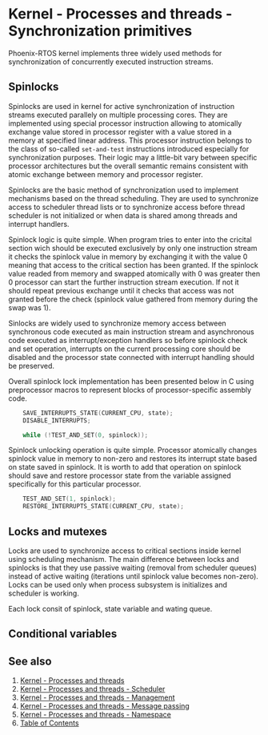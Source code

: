 # Kernel - Processes and threads - Synchronization primitives

Phoenix-RTOS kernel implements three widely used methods for synchronization of concurrently executed instruction streams.

## Spinlocks

Spinlocks are used in kernel for active synchronization of instruction streams executed parallely on multiple processing cores. They are implemented using special processor instruction allowing to atomically exchange value stored in processor register with a value stored in a memory at specified linear address. This processor instruction belongs to the class of so-called `set-and-test` instructions introduced especially for synchronization purposes. Their logic may a little-bit vary between specific processor architectures but the overall semantic remains consistent with atomic exchange between memory and processor register.

Spinlocks are the basic method of synchronization used to implement mechanisms based on the thread scheduling. They are used to synchronize access to scheduler thread lists or to synchronize access before thread scheduler is not initialized or when data is shared among threads and interrupt handlers.

Spinlock logic is quite simple. When program tries to enter into the cricital section wich should be executed exclusively by only one instruction stream it checks the spinlock value in memory by exchanging it with the value 0 meaning that access to the critical section has been granted. If the spinlock value readed from memory and swapped atomically with 0  was greater then 0 processor can start the further instruction stream execution. If not it should repeat previous exchange until it checks that access was not granted before the check (spinlock value gathered from memory during the swap was 1).

Sinlocks are widely used to synchronize memory access between synchronous code executed as main instruction stream and asynchronous code executed as interrupt/exception handlers so before spinlock check and set operation, interrupts on the current processing core should be disabled and the processor state connected  with interrupt handling should be preserved.

Overall spinlock lock implementation has been presented below in C using preprocessor macros to represent blocks of processor-specific assembly code.

```c
    SAVE_INTERRUPTS_STATE(CURRENT_CPU, state);
    DISABLE_INTERRUPTS;

    while (!TEST_AND_SET(0, spinlock));
```

Spinlock unlocking operation is quite simple. Processor atomically changes spinlock value in memory to non-zero and restores its interrupt state based on state saved in spinlock. It is worth to add that operation on spinlock should save and restore processor state from the variable assigned specifically for this particular processor.

```c
    TEST_AND_SET(1, spinlock);
    RESTORE_INTERRUPTS_STATE(CURRENT_CPU, state);
```

## Locks and mutexes

Locks are used to synchronize access to critical sections inside kernel using scheduling mechanism. The main difference between locks and spinlocks is that they use passive waiting (removal from scheduler queues) instead of active waiting (iterations until spinlock value becomes non-zero). Locks can be used only when  process subsystem is initializes and scheduler is working.

Each lock consit of spinlock, state variable and wating queue. 

## Conditional variables


## See also

1. [Kernel - Processes and threads](README.md)
2. [Kernel - Processes and threads - Scheduler](scheduler.md)
3. [Kernel - Processes and threads - Management](forking.md)
4. [Kernel - Processes and threads - Message passing](msg.md)
5. [Kernel - Processes and threads - Namespace](namespace.md)
6. [Table of Contents](../../README.md)
